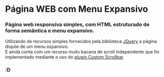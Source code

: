 # Página WEB com Menu Expansivo  
### Página web responsiva simples, com HTML estruturado de forma semântica e menu expansivo.  
Utilizando de recursos simples fornecidos pela biblioteca [JQuery](https://jquery.com/) a página dispõe de um menu expansivo.  
E ainda conta com um recurso muito bacana de scroll independente que foi implementado mediante o uso do [plugin Custom Scrollbar]( https://github.com/malihu).   
### :D

